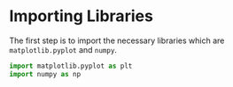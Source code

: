 # Importing Libraries

The first step is to import the necessary libraries which are `matplotlib.pyplot` and `numpy`.

```python
import matplotlib.pyplot as plt
import numpy as np
```
